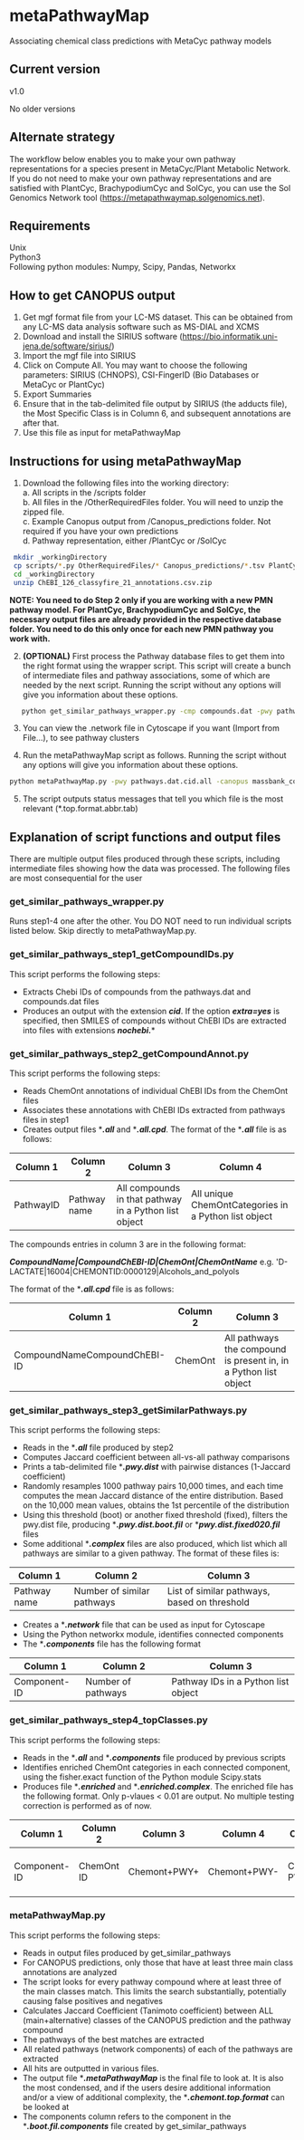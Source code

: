 # metaPathwayMap
Associating chemical class predictions with MetaCyc pathway models

## Current version
v1.0

No older versions

## Alternate strategy
The workflow below enables you to make your own pathway representations for a species present in MetaCyc/Plant Metabolic Network. If you do not need to make your own pathway representations and are satisfied with PlantCyc, BrachypodiumCyc and SolCyc, you can use the Sol Genomics Network tool (https://metapathwaymap.solgenomics.net). 

## Requirements
Unix<br/>
Python3<br/>
Following python modules: Numpy, Scipy, Pandas, Networkx<br/>

## How to get CANOPUS output
1. Get mgf format file from your LC-MS dataset. This can be obtained from any LC-MS data analysis software such as MS-DIAL and XCMS
2. Download and install the SIRIUS software (https://bio.informatik.uni-jena.de/software/sirius/)
3. Import the mgf file into SIRIUS
4. Click on Compute All. You may want to choose the following parameters: SIRIUS (CHNOPS), CSI-FingerID (Bio Databases or MetaCyc or PlantCyc)
5. Export Summaries
6. Ensure that in the tab-delimited file output by SIRIUS (the adducts file), the Most Specific Class is in Column 6, and subsequent annotations are after that. 
7. Use this file as input for metaPathwayMap

## Instructions for using metaPathwayMap
1. Download the following files into the working directory:<br/>
  a. All scripts in the /scripts folder<br/>
  b. All files in the /OtherRequiredFiles folder. You will need to unzip the zipped file.<br/>
  c. Example Canopus output from /Canopus_predictions folder. Not required if you have your own predictions<br/>
  d. Pathway representation, either /PlantCyc or /SolCyc <br/>  
  ```bash
   mkdir _workingDirectory
   cp scripts/*.py OtherRequiredFiles/* Canopus_predictions/*.tsv PlantCyc/* _workingDirectory/
   cd _workingDirectory
   unzip ChEBI_126_classyfire_21_annotations.csv.zip   
 ```     
  

__NOTE: You need to do Step 2 only if you are working with a new PMN pathway model. For PlantCyc, BrachypodiumCyc and SolCyc, the necessary output files are already provided in the respective database folder. You need to do this only once for each new PMN pathway you work with.__

2. __(OPTIONAL)__ First process the Pathway database files to get them into the right format using the wrapper script. This script will create a bunch of intermediate files and pathway associations, some of which are needed by the next script. Running the script without any options will give you information about these options. <br/>
```bash
   python get_similar_pathways_wrapper.py -cmp compounds.dat -pwy pathways.dat -extra no -chemont ChemOnt_2_1.obo.mod.tax.organic -chebi ChEBI_126_classyfire_21_annotations.csv.mod
 ```      
3. You can view the .network file in Cytoscape if you want (Import from File...), to see pathway clusters<br/>

4. Run the metaPathwayMap script as follows. Running the script without any options will give you information about these options. <br/>
```bash
python metaPathwayMap.py -pwy pathways.dat.cid.all -canopus massbank_compound_canopus2.tab -jaccard 0.6
```

5. The script outputs status messages that tell you which file is the most relevant (*.top.format.abbr.tab)<br/>

## Explanation of script functions and output files
There are multiple output files produced through these scripts, including intermediate files showing how the data was processed. The following files are most consequential for the user

### get_similar_pathways_wrapper.py
Runs step1-4 one after the other. You DO NOT need to run individual scripts listed below. Skip directly to metaPathwayMap.py.

### get_similar_pathways_step1_getCompoundIDs.py
This script performs the following steps:
* Extracts Chebi IDs of compounds from the pathways.dat and compounds.dat files
* Produces an output with the extension ***cid***. If the option ***extra=yes*** is specified, then SMILES of compounds without ChEBI IDs are extracted into files with extensions ***nochebi.****

### get_similar_pathways_step2_getCompoundAnnot.py
This script performs the following steps:
* Reads ChemOnt annotations of individual ChEBI IDs from the ChemOnt files
* Associates these annotations with ChEBI IDs extracted from pathways files in step1
* Creates output files ****.all*** and ****.all.cpd***. The format of the ****.all*** file is as follows:

 | Column 1 | Column 2 | Column 3 | Column 4 |
 |----------|----------|----------|----------|
 | PathwayID | Pathway name | All compounds in that pathway in a Python list object | All unique ChemOntCategories in a Python list object |
 
 The compounds entries in column 3 are in the following format:
 
 ***CompoundName|CompoundChEBI-ID|ChemOnt|ChemOntName*** e.g. 'D-LACTATE|16004|CHEMONTID:0000129|Alcohols_and_polyols
 
 The format of the ****.all.cpd*** file is as follows:

 | Column 1 | Column 2 | Column 3 |
 |----------|----------|----------|
 | CompoundNameCompoundChEBI-ID | ChemOnt | All pathways the compound is present in, in a Python list object |
 

### get_similar_pathways_step3_getSimilarPathways.py
This script performs the following steps:
* Reads in the ****.all*** file produced by step2
* Computes Jaccard coefficient between all-vs-all pathway comparisons
* Prints a tab-delimited file  ****.pwy.dist*** with pairwise distances (1-Jaccard coefficient)
* Randomly resamples 1000 pathway pairs 10,000 times, and each time computes the mean Jaccard distance of the entire distribution. Based on the 10,000 mean values, obtains the 1st percentile of the distribution
* Using this threshold (boot) or another fixed threshold (fixed), filters the pwy.dist file, producing ****.pwy.dist.boot.fil*** or ****pwy.dist.fixed020.fil*** files
* Some additional ****.complex*** files are also produced, which list which all pathways are similar to a given pathway. The format of these files is:

 | Column 1 | Column 2 | Column 3 |
 |----------|----------|----------|
 | Pathway name | Number of similar pathways | List of similar pathways, based on threshold |
 
* Creates a ****.network*** file that can be used as input for Cytoscape
* Using the Python networkx module, identifies connected components
* The ****.components*** file has the following format

 | Column 1 | Column 2 | Column 3 |
 |----------|----------|----------|
 | Component-ID | Number of pathways | Pathway IDs in a Python list object |
 
### get_similar_pathways_step4_topClasses.py
This script performs the following steps:
* Reads in the ****.all*** and ****.components*** file produced by previous scripts
* Identifies enriched ChemOnt categories in each connected component, using the fisher.exact function of the Python module Scipy.stats
* Produces file ****.enriched*** and ****.enriched.complex***. The enriched file has the following format. Only p-vlaues < 0.01 are output. No multiple testing correction is performed as of now. 

 | Column 1 | Column 2 | Column 3 | Column 4 | Column 5 | Column 6 | Column 7 | Column 8 |
 |----------|----------|----------|----------|----------|----------|----------|----------|
 | Component-ID | ChemOnt ID | Chemont+PWY+ | Chemont+PWY- | ChemOnt-PWY+ | ChemOnt-PWY- | p-value (fisher.exact, alternative="greater") | PWYs with ChemOnt ID |


### metaPathwayMap.py
This script performs the following steps:
* Reads in output files produced by get_similar_pathways
* For CANOPUS predictions, only those that have at least three main class annotations are analyzed
* The script looks for every pathway compound where at least three of the main classes match. This limits the search substantially, potentially causing false positives and negatives
* Calculates Jaccard Coefficient (Tanimoto coefficient) between ALL (main+alternative) classes of the CANOPUS prediction and the pathway compound
* The pathways of the best matches are extracted
* All related pathways (network components) of each of the pathways are extracted
* All hits are outputted in various files.
* The output file ****.metaPathwayMap*** is the final file to look at. It is also the most condensed, and if the users desire additional information and/or a view of additional complexity, the ****.chemont.top.format*** can be looked at
* The components column refers to the component in the ****.boot.fil.components*** file created by get_similar_pathways
